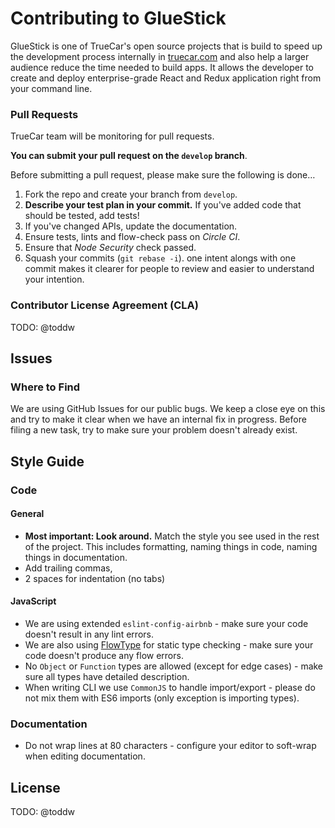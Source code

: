 # Contributing to GlueStick

GlueStick is one of TrueCar's open source projects that is build to speed up the development process internally in [truecar.com](https://truecar.com) and also help a larger audience reduce the time needed to build apps. It allows the developer to create and deploy enterprise-grade React and Redux application right from your command line.

### Pull Requests

TrueCar team will be monitoring for pull requests.

**You can submit your pull request on the `develop` branch**.

Before submitting a pull request, please make sure the following is done…

1. Fork the repo and create your branch from `develop`.
2. **Describe your test plan in your commit.** If you've added code that should be tested, add tests!
3. If you've changed APIs, update the documentation.
4. Ensure tests, lints and flow-check pass on *Circle CI*.
5. Ensure that *Node Security* check passed.
6. Squash your commits (`git rebase -i`).
   one intent alongs with one commit makes it clearer for people to review and easier to understand your intention.

### Contributor License Agreement (CLA)

TODO: @toddw

## Issues

### Where to Find

We are using GitHub Issues for our public bugs. We keep a close eye on this and try to make it clear when we have an internal fix in progress. Before filing a new task, try to make sure your problem doesn't already exist.


## Style Guide

### Code

#### General

* **Most important: Look around.** Match the style you see used in the rest of the project. This includes formatting, naming things in code, naming things in documentation.
* Add trailing commas,
* 2 spaces for indentation (no tabs)

#### JavaScript

* We are using extended `eslint-config-airbnb` - make sure your code doesn't result in any lint errors.
* We are also using [FlowType](https://flowtype.org/) for static type checking - make sure your code doesn't produce any flow errors.
* No `Object` or `Function` types are allowed (except for edge cases) - make sure all types have detailed description.
* When writing CLI we use `CommonJS` to handle import/export - please do not mix them with ES6 imports (only exception is importing types).

### Documentation

* Do not wrap lines at 80 characters - configure your editor to soft-wrap when editing documentation.

## License

TODO: @toddw
